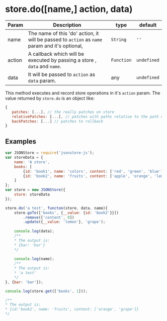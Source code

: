 # store.do([name,] action, data)

| **Param** | **Description** | **type** | **default** |
| --- | --- | --- | --- |
| name | The name of this 'do' action, it will be passed to `action` as `name` param and it's optional, | `String` | `''`|
| action  | A callback which will be executed by passing a store , `data` and `name`. | `Function` | `undefined` |
| data | It will be passed to `action` as `data` param. | any | `undefined`|

This method executes and record store operations in it's `action` param. The value returned by `store.do` is an object like:
 ```javascript
 {
    patches: [...], // the really patches on store
    relativePatches: [...], // patches with paths relative to the path of 'store.goTo(path)'
    backPatches: [...] // patches to rollback
 }
 ```
 
## Examples
```javascript
var JSONStore = require('jsonstore-js');
var storeData = {
    name: 'A store',
    books: [
        {id: 'book1', name: 'colors', content: ['red', 'green', 'blue']},
        {id: 'book2', name: 'fruits', content: ['apple', 'orange', 'lemon']}
    ]
};
var store = new JSONStore({
    store: storeData
});

store.do('a test', functon(store, data, name){
    store.goTo(['books', {__value: {id: 'book2'}}])
        .remove(['content', 0])
        .update({__value: 'lemon'}, 'grape');
        
    console.log(data);
    /**
    * The output is:
    * {bar: 'bar'}
    */
    
    console.log(name);
    /**
    * The output is:
    * 'a test'
    */
}, {bar: 'bar'});

console.log(store.get(['books', 1]));

/**
* The output is:
* {id:'book2', name: 'fruits', content: ['orange', 'grape']}
*/

```
